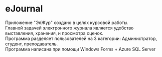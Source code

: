 # eJournal

Приложение "ЭлЖур" создано в целях курсовой работы.<br>
Главной задачей электронного журнала является удобство выставления, хранения, и просмотра оценок.<br>
Программа разделяет пользователей на 3 категории: Администратор, студент, преподаватель.<br>
Программа написана при помощи Windows Forms + Azure SQL Server
